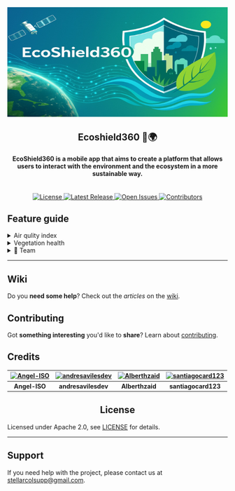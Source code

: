 <div align="center">
  <img src="./media/Banner.png" alt="Ecoshield" width="700" height="250">
  <h2>
    Ecoshield360 🌱🌍
  </h2>
</div>

<h4 align="center">
  EcoShield360 is a mobile app that aims to create a platform that allows users to interact with the environment and the ecosystem in a more sustainable way.
</h4>
<br>
<div align="center">
    <a href="https://github.com/Stellar-Colombian-Technology/EcoShield/blob/main/LICENSE">
        <img src="https://img.shields.io/badge/license-Apache%202.0-green?style=for-the-badge" alt="License">
    </a>
    <a href="https://github.com/Stellar-Colombian-Technology/EcoShield/releases">
        <img src="https://img.shields.io/badge/release-latest-blue?style=for-the-badge" alt="Latest Release">
    </a>
    <a href="https://github.com/Stellar-Colombian-Technology/EcoShield/issues">
        <img src="https://img.shields.io/github/issues/Stellar-Colombian-Technology/EcoShield?style=for-the-badge&color=red" alt="Open Issues">
    </a>
    <a href="https://github.com/Stellar-Colombian-Technology/EcoShield/graphs/contributors">
        <img src="https://img.shields.io/badge/contributors-4-orange?style=for-the-badge" alt="Contributors">
    </a>
</div>


## Feature guide

<details>
<summary>Air qulity index</summary>
<br>

<div align="center">

<p style="font-family: 'Georgia', serif; font-size: 18px;">
Geographical information of the air quality index. The app allows users to interact with the environment and the ecosystem in a more sustainable way.
</p>

> [!NOTE]  
> The preview will be available soon.

</div>
</details>




<details>
<summary>Vegetation health</summary>
<br>

<div align="center">

<p style="font-family: 'Georgia', serif; font-size: 18px;">
Geographical information of the vegetation health. With this feature the user can interact with the plant health and the ecosystem in a more sustainable way.
</p>


> [!NOTE]  
> The preview will be available soon.


</div>
</details>



<details>
<summary>👥 Team</summary>
<br>

<div align="center">

<p style="font-family: 'Georgia', serif; font-size: 18px;">
Team members and roles in the project: data analysis, visual development, and statistical modeling.
</p>

<table class="team-table">
    <tr>
        <th>Photo</th>
        <th>Name</th>
        <th>Role</th>
    </tr>
    <tr>
        <td><img src="./media/Team/Zaid.png" class="team-photo"></td>
        <td>Zaid Pantoja</td>
        <td>Data analysis - AI and Machine Learning</td>
    </tr>
    <tr>
        <td><img src="./media/Team/Jotty.png" class="team-photo"></td>
        <td>Santigo Cardenas </td>
        <td>Frontend tech lead - UI/UX design</td>
    </tr>
    <tr>
        <td><img src="./media/Team/Angelito.png" class="team-photo"></td>
        <td>Angel Ortega</td>
        <td>Backend architect - tech lead - automation and data processing</td>
    </tr>
    <tr>
        <td><img src="./media/Team/Broko.png" class="team-photo"></td>
        <td>Andres Aviles</td>
        <td>Devops Manager - Dba and networking</td>
    </tr>
</table>

</div>
</details>

---

## Wiki

Do you **need some help**? Check out the _articles_ on the [wiki](https://github.com/Stellar-Colombian-Technology/EcoShield/wiki/).

## Contributing

Got **something interesting** you'd like to **share**? Learn about [contributing](/.github/CONTRIBUTING.md).


## Credits


| [![Angel-ISO](https://avatars.githubusercontent.com/u/58125946?v=4)](https://github.com/Angel-ISO) | [![andresavilesdev](https://avatars.githubusercontent.com/u/58123946?v=4)](https://github.com/andresavilesdev) | [![Alberthzaid](https://avatars.githubusercontent.com/u/110797685?v=4)](https://github.com/Alberthzaid) | [![santiagocard123](https://avatars.githubusercontent.com/u/142939253?v=4)](https://github.com/santiagocard123) |
|:--------------------------------------------------------------------------------------------------:|:-----------------------------------------------------------------------------------------------------------:|:------------------------------------------------------------------------------------------------------:|:------------------------------------------------------------------------------------------------------------:|
| **Angel-ISO**                                                                                      | **andresavilesdev**                                                                                         | **Alberthzaid**                                                                                         | **santiagocard123**                                                                                          |

<div align="center">
<h2>
 License
</h2>
</div>

Licensed under Apache 2.0, see [LICENSE](/.github/LICENSE) for details.

---

## Support

If you need help with the project, please contact us at [stellarcolsupp@gmail.com](mailto:stellarcolsupp@gmail.com).


